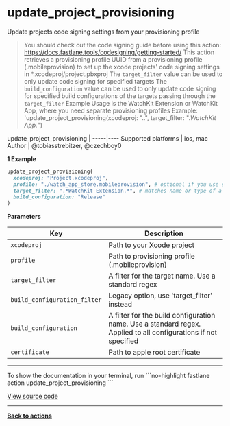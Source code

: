 # update_project_provisioning


Update projects code signing settings from your provisioning profile




> You should check out the code signing guide before using this action: https://docs.fastlane.tools/codesigning/getting-started/
This action retrieves a provisioning profile UUID from a provisioning profile (.mobileprovision) to set
up the xcode projects' code signing settings in *.xcodeproj/project.pbxproj
The `target_filter` value can be used to only update code signing for specified targets
The `build_configuration` value can be used to only update code signing for specified build configurations of the targets passing through the `target_filter`
Example Usage is the WatchKit Extension or WatchKit App, where you need separate provisioning profiles
Example: `update_project_provisioning(xcodeproj: "..", target_filter: ".*WatchKit App.*")


update_project_provisioning |
-----|----
Supported platforms | ios, mac
Author | @tobiasstrebitzer, @czechboy0



**1 Example**

```ruby
update_project_provisioning(
  xcodeproj: "Project.xcodeproj",
  profile: "./watch_app_store.mobileprovision", # optional if you use sigh
  target_filter: ".*WatchKit Extension.*", # matches name or type of a target
  build_configuration: "Release"
)
```





**Parameters**

Key | Description
----|------------
  `xcodeproj` | Path to your Xcode project
  `profile` | Path to provisioning profile (.mobileprovision)
  `target_filter` | A filter for the target name. Use a standard regex
  `build_configuration_filter` | Legacy option, use 'target_filter' instead
  `build_configuration` | A filter for the build configuration name. Use a standard regex. Applied to all configurations if not specified
  `certificate` | Path to apple root certificate




<hr />
To show the documentation in your terminal, run
```no-highlight
fastlane action update_project_provisioning
```

<a href="https://github.com/fastlane/fastlane/blob/master/fastlane/lib/fastlane/actions/update_project_provisioning.rb" target="_blank">View source code</a>

<hr />

<a href="/actions"><b>Back to actions</b></a>
